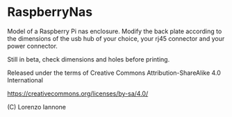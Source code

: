 # RaspberryNas

Model of a Raspberry Pi nas enclosure.
Modify the back plate according to the dimensions of the usb hub of your choice, your rj45 connector and your power connector.

Still in beta, check dimensions and holes before printing.

Released under the terms of Creative Commons Attribution-ShareAlike 4.0 International

https://creativecommons.org/licenses/by-sa/4.0/

(C) Lorenzo Iannone
